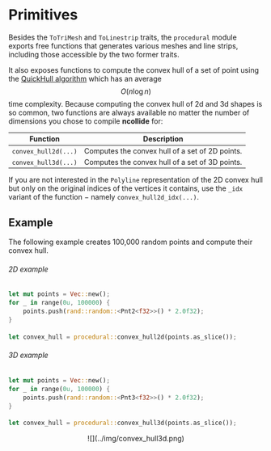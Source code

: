 # Primitives

Besides the `ToTriMesh` and `ToLinestrip` traits, the `procedural` module
exports free functions that generates various meshes and line strips, including
those accessible by the two former traits.

It also exposes functions to compute the convex hull of a set of point using
the [QuickHull algorithm](http://en.wikipedia.org/wiki/QuickHull) which has an
average $$O(n \log{n})$$ time complexity.  Because computing the convex hull of
2d and 3d shapes is so common, two functions are always available no
matter the number of dimensions you chose to compile **ncollide** for:

| Function             | Description                                     |
| --                   | --                                              |
| `convex_hull2d(...)` | Computes the convex hull of a set of 2D points. |
| `convex_hull3d(...)` | Computes the convex hull of a set of 3D points. |

If you are not interested in the `Polyline` representation of the 2D convex
hull but only on the original indices of the vertices it contains, use the
`_idx` variant of the function − namely `convex_hull2d_idx(...)`.

## Example
The following example creates 100,000 random points and compute their
convex hull.

###### 2D example <span class="d2" onclick="window.open('https://raw.githubusercontent.com/sebcrozet/ncollide/master/examples/primitives2d.rs')"></span>
```rust
let mut points = Vec::new();
for _ in range(0u, 100000) {
    points.push(rand::random::<Pnt2<f32>>() * 2.0f32);
}

let convex_hull = procedural::convex_hull2d(points.as_slice());
```

###### 3D example <span class="d3" onclick="window.open('https://raw.githubusercontent.com/sebcrozet/ncollide/master/examples/primitives3d.rs')"></span>
```rust
let mut points = Vec::new();
for _ in range(0u, 100000) {
    points.push(rand::random::<Pnt3<f32>>() * 2.0f32);
}

let convex_hull = procedural::convex_hull3d(points.as_slice());
```

<center>
![](../img/convex_hull3d.png)
</center>
